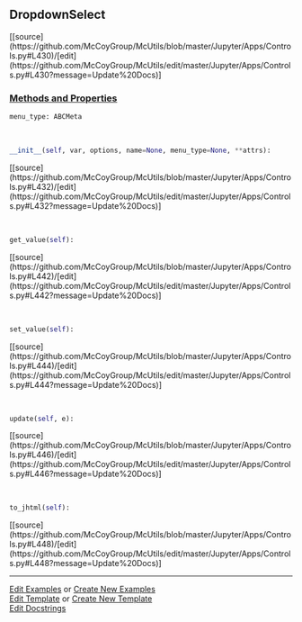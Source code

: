 ## <a id="McUtils.Jupyter.Apps.Controls.DropdownSelect">DropdownSelect</a> 
<div class="docs-source-link" markdown="1">
[[source](https://github.com/McCoyGroup/McUtils/blob/master/Jupyter/Apps/Controls.py#L430)/[edit](https://github.com/McCoyGroup/McUtils/edit/master/Jupyter/Apps/Controls.py#L430?message=Update%20Docs)]
</div>



<div class="collapsible-section">
 <div class="collapsible-section collapsible-section-header" markdown="1">
 
### <a class="collapse-link" data-toggle="collapse" href="#methods">Methods and Properties</a> <a class="float-right" data-toggle="collapse" href="#methods"><i class="fa fa-chevron-down"></i></a>

 </div>
 <div class="collapsible-section collapsible-section-body collapse" id="methods" markdown="1">

```python
menu_type: ABCMeta
```
<a id="McUtils.Jupyter.Apps.Controls.DropdownSelect.__init__" class="docs-object-method">&nbsp;</a> 
```python
__init__(self, var, options, name=None, menu_type=None, **attrs): 
```
<div class="docs-source-link" markdown="1">
[[source](https://github.com/McCoyGroup/McUtils/blob/master/Jupyter/Apps/Controls.py#L432)/[edit](https://github.com/McCoyGroup/McUtils/edit/master/Jupyter/Apps/Controls.py#L432?message=Update%20Docs)]
</div>

<a id="McUtils.Jupyter.Apps.Controls.DropdownSelect.get_value" class="docs-object-method">&nbsp;</a> 
```python
get_value(self): 
```
<div class="docs-source-link" markdown="1">
[[source](https://github.com/McCoyGroup/McUtils/blob/master/Jupyter/Apps/Controls.py#L442)/[edit](https://github.com/McCoyGroup/McUtils/edit/master/Jupyter/Apps/Controls.py#L442?message=Update%20Docs)]
</div>

<a id="McUtils.Jupyter.Apps.Controls.DropdownSelect.set_value" class="docs-object-method">&nbsp;</a> 
```python
set_value(self): 
```
<div class="docs-source-link" markdown="1">
[[source](https://github.com/McCoyGroup/McUtils/blob/master/Jupyter/Apps/Controls.py#L444)/[edit](https://github.com/McCoyGroup/McUtils/edit/master/Jupyter/Apps/Controls.py#L444?message=Update%20Docs)]
</div>

<a id="McUtils.Jupyter.Apps.Controls.DropdownSelect.update" class="docs-object-method">&nbsp;</a> 
```python
update(self, e): 
```
<div class="docs-source-link" markdown="1">
[[source](https://github.com/McCoyGroup/McUtils/blob/master/Jupyter/Apps/Controls.py#L446)/[edit](https://github.com/McCoyGroup/McUtils/edit/master/Jupyter/Apps/Controls.py#L446?message=Update%20Docs)]
</div>

<a id="McUtils.Jupyter.Apps.Controls.DropdownSelect.to_jhtml" class="docs-object-method">&nbsp;</a> 
```python
to_jhtml(self): 
```
<div class="docs-source-link" markdown="1">
[[source](https://github.com/McCoyGroup/McUtils/blob/master/Jupyter/Apps/Controls.py#L448)/[edit](https://github.com/McCoyGroup/McUtils/edit/master/Jupyter/Apps/Controls.py#L448?message=Update%20Docs)]
</div>

 </div>
</div>




___

[Edit Examples](https://github.com/McCoyGroup/McUtils/edit/gh-pages/ci/examples/McUtils/Jupyter/Apps/Controls/DropdownSelect.md) or 
[Create New Examples](https://github.com/McCoyGroup/McUtils/new/gh-pages/?filename=ci/examples/McUtils/Jupyter/Apps/Controls/DropdownSelect.md) <br/>
[Edit Template](https://github.com/McCoyGroup/McUtils/edit/gh-pages/ci/docs/McUtils/Jupyter/Apps/Controls/DropdownSelect.md) or 
[Create New Template](https://github.com/McCoyGroup/McUtils/new/gh-pages/?filename=ci/docs/templates/McUtils/Jupyter/Apps/Controls/DropdownSelect.md) <br/>
[Edit Docstrings](https://github.com/McCoyGroup/McUtils/edit/master/Jupyter/Apps/Controls.py#L430?message=Update%20Docs)